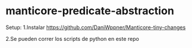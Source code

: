 # manticore-predicate-abstraction
Setup: 
1.Instalar https://github.com/DaniWppner/Manticore-tiny-changes

2.Se pueden correr los scripts de python en este repo
